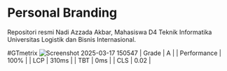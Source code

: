 # Personal Branding

Repositori resmi Nadi Azzada Akbar, Mahasiswa D4 Teknik Informatika Universitas Logistik dan Bisnis Internasional.

#GTmetrix
![Screenshot 2025-03-17 150547](https://github.com/user-attachments/assets/9761d2ce-1c22-4fa4-b6fa-d71e2969c061)
| Grade | A |
| Performance | 100% |
| LCP | 310ms |
| TBT | 0ms |
| CLS | 0.02 |
